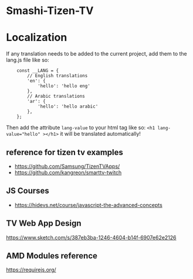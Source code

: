 # Smashi-Tizen-TV


# Localization

If any translation needs to be added to the current project, add them to the lang.js file like so:
```
    const __LANG = {
        // English translations
        'en': {
            'hello': 'hello eng'
        },
        // Arabic translations
        'ar': {
            'hello': 'hello arabic'
        },
    };
```
Then add the attribute `lang-value` to your html tag like so:
    ```<h1 lang-value="hello" ></h1>```
it will be translated automatically!


## reference for tizen tv examples
- https://github.com/Samsung/TizenTVApps/
- https://github.com/kangreon/smarttv-twitch


## JS Courses
- https://hidevs.net/course/javascript-the-advanced-concepts

## TV Web App Design
https://www.sketch.com/s/387eb3ba-1246-4604-b14f-6907e62e2126

## AMD Modules reference
https://requirejs.org/
